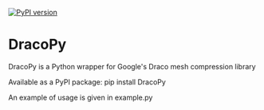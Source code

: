 [![PyPI version](https://badge.fury.io/py/DracoPy.svg)](https://badge.fury.io/py/DracoPy)

# DracoPy

DracoPy is a Python wrapper for Google's Draco mesh compression library

Available as a PyPI package: pip install DracoPy

An example of usage is given in example.py
